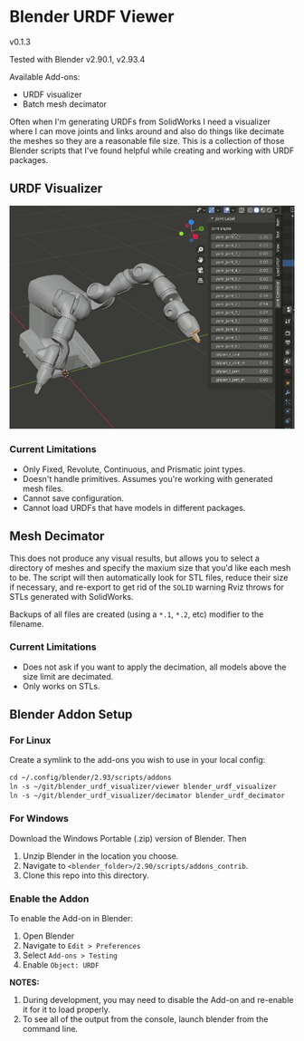 # Blender URDF Viewer

v0.1.3

Tested with Blender v2.90.1, v2.93.4

Available Add-ons:
- URDF visualizer
- Batch mesh decimator

Often when I'm generating URDFs from SolidWorks I need a visualizer where I can move joints and links around and also do things like decimate the meshes so they are a reasonable file size. This is a collection of those Blender scripts that I've found helpful while creating and working with URDF packages.

## URDF Visualizer
![GIF of Blender URDF visualization](./images/yumi.gif)

### Current Limitations

- Only Fixed, Revolute, Continuous, and Prismatic joint types.
- Doesn't handle primitives. Assumes you're working with generated mesh files.
- Cannot save configuration.
- Cannot load URDFs that have models in different packages.

## Mesh Decimator

This does not produce any visual results, but allows you to select a directory of meshes and specify the maxium size that you'd like each mesh to be. The script will then automatically look for STL files, reduce their size if necessary, and re-export to get rid of the `SOLID` warning Rviz throws for STLs generated with SolidWorks.

Backups of all files are created (using a `*.1`, `*.2`, etc) modifier to the filename.

### Current Limitations

 - Does not ask if you want to apply the decimation, all models above the size limit are decimated.
 - Only works on STLs.

## Blender Addon Setup

### For Linux

Create a symlink to the add-ons you wish to use in your local config:

```
cd ~/.config/blender/2.93/scripts/addons
ln -s ~/git/blender_urdf_visualizer/viewer blender_urdf_visualizer
ln -s ~/git/blender_urdf_visualizer/decimator blender_urdf_decimator
```

### For Windows

Download the Windows Portable (.zip) version of Blender. Then

1. Unzip Blender in the location you choose.
1. Navigate to `<blender_folder>/2.90/scripts/addons_contrib`.
1. Clone this repo into this directory.

### Enable the Addon

To enable the Add-on in Blender:

1. Open Blender
1. Navigate to `Edit > Preferences`
1. Select `Add-ons > Testing`
1. Enable `Object: URDF`

**NOTES:**
1. During development, you may need to disable the Add-on and re-enable it for it to load properly.
2. To see all of the output from the console, launch blender from the command line.
